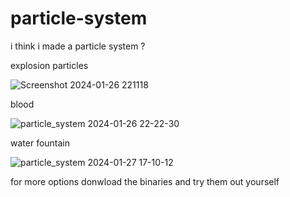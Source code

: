 
# particle-system
i think i made a particle system ?

explosion particles

![Screenshot 2024-01-26 221118](https://github.com/Venky-234/particle-system/assets/77890305/9edffd5f-3745-4ecb-85a5-cedb106549ce)









blood 




![particle_system 2024-01-26 22-22-30](https://github.com/Venky-234/particle-system/assets/77890305/0a659cb0-ff06-4182-8360-e6c51298cfb6)




water fountain







![particle_system 2024-01-27 17-10-12](https://github.com/Venky-234/particle-system/assets/77890305/04980072-d311-44dc-a992-51c3f7e96af4)








for more options donwload the binaries and try them out yourself 

